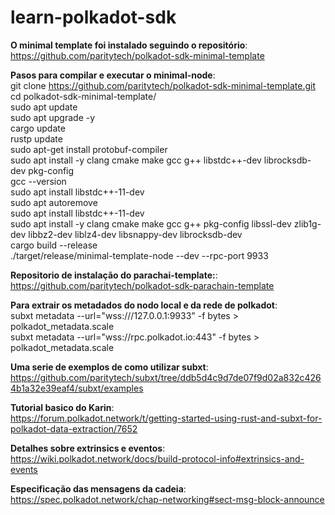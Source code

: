 # learn-polkadot-sdk


**O minimal template foi instalado seguindo o repositório**:
<br> https://github.com/paritytech/polkadot-sdk-minimal-template

**Pasos para compilar e executar o minimal-node**:
<br> git clone https://github.com/paritytech/polkadot-sdk-minimal-template.git
<br> cd polkadot-sdk-minimal-template/
<br> sudo apt update
<br> sudo apt upgrade -y
<br> cargo update
<br> rustp update
<br> sudo apt-get install protobuf-compiler
<br> sudo apt install -y clang cmake make gcc g++ libstdc++-dev librocksdb-dev pkg-config
<br> gcc --version
<br> sudo apt install libstdc++-11-dev
<br> sudo apt autoremove
<br> sudo apt install libstdc++-11-dev
<br> sudo apt install -y clang cmake make gcc g++ pkg-config libssl-dev zlib1g-dev libbz2-dev liblz4-dev libsnappy-dev librocksdb-dev
<br> cargo build --release
<br> ./target/release/minimal-template-node --dev --rpc-port 9933

**Repositorio de instalação do parachai-template:**:
<br>https://github.com/paritytech/polkadot-sdk-parachain-template

**Para extrair os metadados do nodo local e da rede de polkadot**:
<br> subxt metadata --url="wss:///127.0.0.1:9933" -f bytes > polkadot_metadata.scale
<br> subxt metadata --url="wss://rpc.polkadot.io:443" -f bytes > polkadot_metadata.scale


**Uma serie de exemplos de como utilizar subxt**:
<br> https://github.com/paritytech/subxt/tree/ddb5d4c9d7de07f9d02a832c4264b1a32e39eaf4/subxt/examples


**Tutorial basico do Karin**:
<br> https://forum.polkadot.network/t/getting-started-using-rust-and-subxt-for-polkadot-data-extraction/7652


**Detalhes sobre extrinsics e eventos**:
<br> https://wiki.polkadot.network/docs/build-protocol-info#extrinsics-and-events


**Especificação das mensagens da cadeia**:
<br> https://spec.polkadot.network/chap-networking#sect-msg-block-announce


